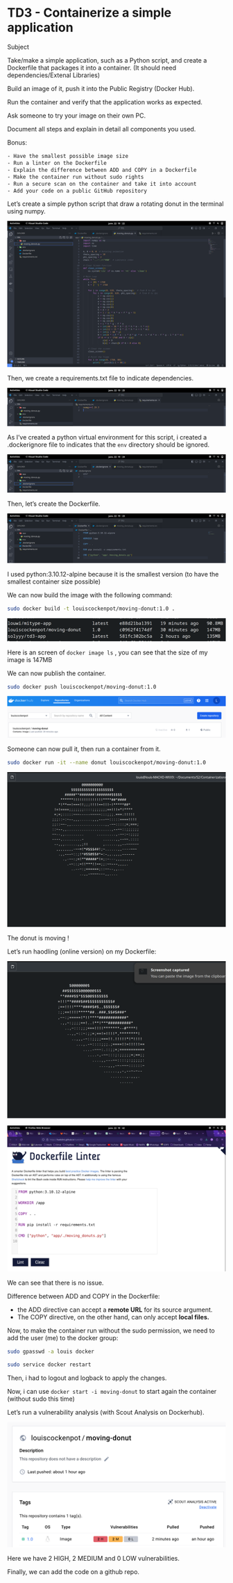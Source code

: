 # TD3 - Containerize a simple application

Subject

Take/make a simple application, such as a Python script, and create a Dockerfile that packages it into a container. (It should need dependencies/Extenal Libraries)

Build an image of it, push it into the Public Registry (Docker Hub).

Run the container and verify that the application works as expected.

Ask someone to try your image on their own PC.

Document all steps and explain in detail all components you used.

Bonus:

```
- Have the smallest possible image size
- Run a linter on the Dockerfile
- Explain the difference between ADD and COPY in a Dockerfile
- Make the container run without sudo rights
- Run a secure scan on the container and take it into account
- Add your code on a public GitHub repository
```

Let’s create a simple python script that draw a rotating donut in the terminal using numpy.

![Untitled](assets/TD3%20-%20Containerize%20a%20simple%20application%200e26382e801b457fa6300842157dd773/Untitled.png)

Then, we create a requirements.txt file to indicate dependencies.

![Untitled](assets/TD3%20-%20Containerize%20a%20simple%20application%200e26382e801b457fa6300842157dd773/Untitled%201.png)

As I’ve created a python virtual environment for this script, i created a .dockerignore file to indicates that the `env` directory should be ignored.

![Untitled](assets/TD3%20-%20Containerize%20a%20simple%20application%200e26382e801b457fa6300842157dd773/Untitled%202.png)

Then, let’s create the Dockerfile.

![Untitled](assets/TD3%20-%20Containerize%20a%20simple%20application%200e26382e801b457fa6300842157dd773/Untitled%203.png)

I used python:3.10.12-alpine because it is the smallest version (to have the smallest container size possible)

We can now build the image with the following command:

```bash
sudo docker build -t louiscockenpot/moving-donut:1.0 .
```

![Here is an screen of `docker image ls` , you can see that the size of my image is 147MB](assets/TD3%20-%20Containerize%20a%20simple%20application%200e26382e801b457fa6300842157dd773/Untitled%204.png)

Here is an screen of `docker image ls` , you can see that the size of my image is 147MB

We can now publish the container.

```bash
sudo docker push louiscockenpot/moving-donut:1.0
```

![Untitled](assets/TD3%20-%20Containerize%20a%20simple%20application%200e26382e801b457fa6300842157dd773/Untitled%205.png)

Someone can now pull it, then run a container from it.

```bash
sudo docker run -it --name donut louiscockenpot/moving-donut:1.0
```

![Untitled](assets/TD3%20-%20Containerize%20a%20simple%20application%200e26382e801b457fa6300842157dd773/Untitled%206.png)

The donut is moving !

Let’s run haodling (online version) on my Dockerfile:

![Untitled](assets/TD3%20-%20Containerize%20a%20simple%20application%200e26382e801b457fa6300842157dd773/Untitled%207.png)

![Untitled](assets/TD3%20-%20Containerize%20a%20simple%20application%200e26382e801b457fa6300842157dd773/Untitled%208.png)

We can see that there is no issue.

Difference between ADD and COPY in the Dockerfile:

- the ADD directive can accept a **remote URL** for its source argument.
- The COPY directive, on the other hand, can only accept **local files.**

Now, to make the container run without the sudo permission, we need to add the user (me) to the docker group:

```bash
sudo gpasswd -a louis docker
```

```bash
sudo service docker restart
```

Then, i had to logout and logback to apply the changes.

Now, i can use `docker start -i moving-donut` to start again the container (without sudo this time)

Let’s run a vulnerability analysis (with Scout Analysis on Dockerhub).

![Untitled](assets/TD3%20-%20Containerize%20a%20simple%20application%200e26382e801b457fa6300842157dd773/Untitled%209.png)

Here we have 2 HIGH, 2 MEDIUM and 0 LOW vulnerabilities.

Finally, we can add the code on a github repo.